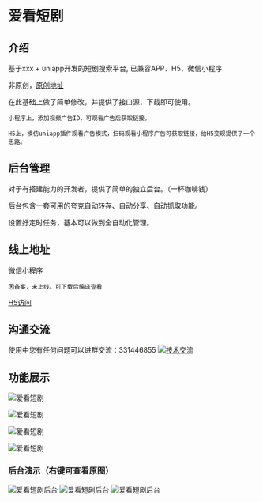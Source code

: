 # 爱看短剧

## 介绍

基于xxx + uniapp开发的短剧搜索平台, 已兼容APP、H5、微信小程序

非原创，[原创地址](https://ext.dcloud.net.cn/plugin?id=17094)

在此基础上做了简单修改，并提供了接口源，下载即可使用。

~~~
小程序上，添加视频广告ID，可观看广告后获取链接。
~~~

~~~
H5上，模仿uniapp插件观看广告模式，扫码观看小程序广告可获取链接，给H5变现提供了一个思路。
~~~

## 后台管理

对于有搭建能力的开发者，提供了简单的独立后台。（一杯咖啡钱）

后台包含一套可用的夸克自动转存、自动分享、自动抓取功能。

设置好定时任务，基本可以做到全自动化管理。

## 线上地址

微信小程序

~~~
因备案，未上线。可下载后编译查看
~~~

[H5访问](https://ai-img.ycubbs.cn/duanju/)

## 沟通交流

使用中您有任何问题可以进群交流：331446855 <a target="_blank" href="https://qm.qq.com/cgi-bin/qm/qr?k=alwjBo-4oy8uA3dN6m9xuevF9hxPn2Mg&jump_from=webapi"><img border="0" src="//pub.idqqimg.com/wpa/images/group.png" alt="技术交流" title="技术交流"></a>

## 功能展示

![爱看短剧](https://files.ycubbs.cn/image/duanju/1.png)

![爱看短剧](https://files.ycubbs.cn/image/duanju/2.png)

![爱看短剧](https://files.ycubbs.cn/image/duanju/3.png)

![爱看短剧](https://files.ycubbs.cn/image/duanju/4.png)

### 后台演示（右键可查看原图）

![爱看短剧后台](https://files.ycubbs.cn/image/duanju/5.png)
![爱看短剧后台](https://files.ycubbs.cn/image/duanju/6.png)
![爱看短剧后台](https://files.ycubbs.cn/image/duanju/7.png)